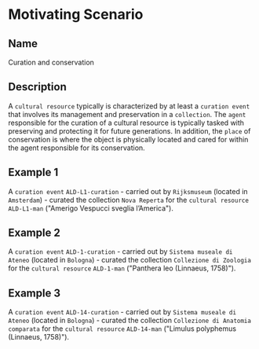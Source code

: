 # Motivating Scenario
## Name
Curation and conservation

## Description
A `cultural resource` typically is characterized by at least a `curation event` that involves its management and preservation in a `collection`. The `agent` responsible for the curation of a cultural resource is typically tasked with preserving and protecting it for future generations. In addition, the `place` of conservation is where the object is physically located and cared for within the agent responsible for its conservation.

## Example 1
A `curation event` `ALD-L1-curation` - carried out by `Rijksmuseum` (located in `Amsterdam`) - curated the collection `Nova Reperta` for the `cultural resource` `ALD-L1-man` ("Amerigo Vespucci sveglia l’America").

## Example 2
A `curation event` `ALD-1-curation` - carried out by `Sistema museale di Ateneo` (located in `Bologna`) - curated the collection `Collezione di Zoologia` for the `cultural resource` `ALD-1-man` ("Panthera leo (Linnaeus, 1758)").

## Example 3
A `curation event` `ALD-14-curation` - carried out by `Sistema museale di Ateneo` (located in `Bologna`) - curated the collection `Collezione di Anatomia comparata` for the `cultural resource` `ALD-14-man` ("Limulus polyphemus (Linnaeus, 1758)").